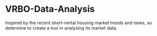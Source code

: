 # VRBO-Data-Analysis
Inspired by the recent short-rental housing market trends and news, so determine to create a tool in analyzing its market data.
